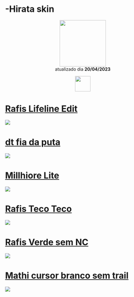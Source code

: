 # -Hirata skin 

<p align="center">
   <a href="https://osu.ppy.sh/users/10188022">
    <img src="https://a.ppy.sh/10188022"
         width="150"
         height "150">
   </a>
<br>
  atualizado dia
  <b> 20/04/2023 </b>
</p>
   <p align="center">
   <a href="https://twitter.com/hirata_otavio">
  <img src="https://i.imgur.com/PUQ5uWf.png" 
       width="50" 
       height="50"></a>
<br>
   </p>
   
# [Rafis Lifeline Edit](https://github.com/Yumiih/Skins/raw/main/hirata/Rafis%20Lifeline%20edit.osk)
[![](https://cdn.discordapp.com/attachments/904498383736143985/1098766964362579968/screenshot396.jpg)](https://github.com/Yumiih/Skins/raw/main/hirata/Rafis%20Lifeline%20edit.osk)

# [dt fia da puta](https://github.com/Yumiih/Skins/raw/main/hirata/Dt%20fia%20da%20puta.osk)
[![](https://cdn.discordapp.com/attachments/904498383736143985/1098766191633367142/screenshot395.jpg)](https://github.com/Yumiih/Skins/raw/main/hirata/Dt%20fia%20da%20puta.osk)

# [Millhiore Lite](https://github.com/Yumiih/Skins/raw/main/hirata/Millhiore%20Lite.osk)
[![](https://cdn.discordapp.com/attachments/904498383736143985/1098768038540619776/screenshot400.jpg)](https://github.com/Yumiih/Skins/raw/main/hirata/Millhiore%20Lite.osk)

# [Rafis Teco Teco](https://github.com/Yumiih/Skins/raw/main/hirata/Rafis%20teco%20teco.osk)
[![](https://cdn.discordapp.com/attachments/904498383736143985/1098769202741002290/screenshot401.jpg)](https://github.com/Yumiih/Skins/raw/main/hirata/Rafis%20teco%20teco.osk)

# [Rafis Verde sem NC](https://github.com/Yumiih/Skins/raw/main/hirata/Rafis%20Verde%20sem%20NC.osk)
[![](https://cdn.discordapp.com/attachments/1052716407546183744/1098773647197491281/screenshot403.jpg)](https://github.com/Yumiih/Skins/raw/main/hirata/Rafis%20Verde%20sem%20NC.osk)

# [Mathi cursor branco sem trail](https://github.com/Yumiih/Skins/raw/main/hirata/Mathi%20Cursor%20branco%20sem%20trail.osk)
[![](https://cdn.discordapp.com/attachments/1052716407546183744/1098774308878307479/screenshot404.jpg)](https://github.com/Yumiih/Skins/raw/main/hirata/Mathi%20Cursor%20branco%20sem%20trail.osk)
<br>

